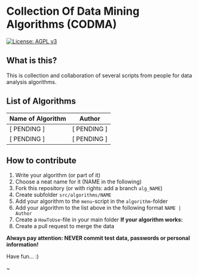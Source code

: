 # Collection Of Data Mining Algorithms (CODMA)

[![License: AGPL v3](https://img.shields.io/badge/License-AGPL%20v3-blue.svg)](https://www.gnu.org/licenses/agpl-3.0)

## What is this?

This is collection and collaboration of several scripts from people for data analysis algorithms.

## List of Algorithms

| Name of Algorithm | Author |
| ------------- | ------------- |
| [ PENDING ]  | [ PENDING ]  |
| [ PENDING ]  | [ PENDING ]  |

## How to contribute

1. Write your algorithm (or part of it)
2. Choose a neat name for it (NAME in the following)
3. Fork this repository (or with rights: add a branch `alg_NAME`)
4. Create subfolder `src/algorithms/NAME`
5. Add your algorithm to the `menu`-script in the `algorithm`-folder 
6. Add your algorithm to the list above in the following format `NAME | Author`
7. Create a `HowToUse`-file in your main folder
**If your algorithm works:**
8. Create a pull request to merge the data

**Always pay attention: NEVER commit test data, passwords or personal information!**

Have fun... :)

~

